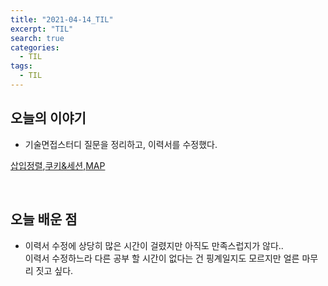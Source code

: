 ```yaml
---
title: "2021-04-14_TIL"
excerpt: "TIL"
search: true
categories: 
  - TIL
tags: 
  - TIL
---
```


## 오늘의 이야기

- 기술면접스터디 질문을 정리하고, 이력서를 수정했다.<br>

[삽입정렬](https://devboryung.github.io/learn/1-InsertionSort/),[쿠키&세션](https://devboryung.github.io/learn/2-Cookie&Session/),[MAP](https://devboryung.github.io/learn/3-Map/)

<br>

## 오늘 배운 점

- 이력서 수정에 상당히 많은 시간이 걸렸지만 아직도 만족스럽지가 않다..<br>
이력서 수정하느라 다른 공부 할 시간이 없다는 건 핑계일지도 모르지만 얼른 마무리 짓고 싶다.<br>

<br><br>



